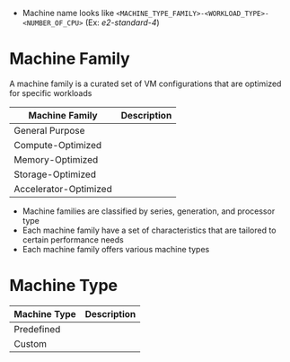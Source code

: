 
* Machine name looks like `<MACHINE_TYPE_FAMILY>-<WORKLOAD_TYPE>-<NUMBER_OF_CPU>` (Ex: *e2-standard-4*)

# Machine Family

A machine family is a curated set of VM configurations that are optimized for specific workloads

| Machine Family | Description |
| --- | --- |
| General Purpose | |
| Compute-Optimized | |
| Memory-Optimized | |
| Storage-Optimized | |
| Accelerator-Optimized | |

* Machine families are classified by series, generation, and processor type
* Each machine family have a set of characteristics that are tailored to certain performance needs
* Each machine family offers various machine types

# Machine Type

| Machine Type | Description |
| --- | --- |
| Predefined | |
| Custom | |
